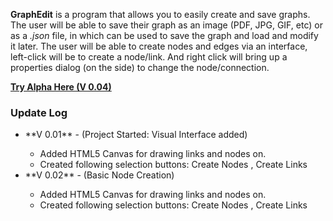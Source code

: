 **GraphEdit** is a program that allows you to easily create and save graphs. The user will be able to save their graph as an image (PDF, JPG, GIF, etc) or as a *.json* file, in which can be used to save the graph and load and modify it later. The user will be able to create nodes and edges via an interface, left-click will be to create a node/link. And right click will bring up a properties dialog (on the side) to change the node/connection.

[**Try Alpha Here (V 0.04)**](http://jsfiddle.net/Ln0bsehf/3/)

<h3>Update Log</h3>
<ul>
  <li> **V 0.01** - (Project Started: Visual Interface added)</li>
  <ul>
    <li>Added HTML5 Canvas for drawing links and nodes on.</li>
    <li>Created following selection buttons: Create Nodes , Create Links </li>
  </ul>
  <li> **V 0.02** - (Basic Node Creation)</li>
  <ul>
    <li>Added HTML5 Canvas for drawing links and nodes on.</li>
    <li>Created following selection buttons: Create Nodes , Create Links </li>
  </ul>  
</ul>
